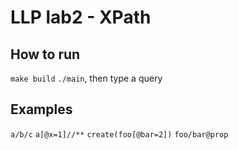 # LLP lab2 - XPath
## How to run
`make build`
`./main`, then type a query

## Examples
`a/b/c`
`a[@x=1]//**`
`create(foo[@bar=2])`
`foo/bar@prop`
